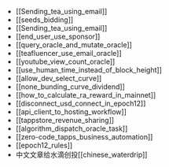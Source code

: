 - [[Sending_tea_using_email]]
- [[seeds_bidding]]
- [[Sending_tea_using_email]]
- [[end_user_use_sponsor]]
- [[query_oracle_and_mutate_oracle]]
- [[teafluencer_use_email_oracle]]
- [[youtube_view_count_oracle]]
- [[use_human_time_instead_of_block_height]]
- [[allow_dev_select_curve]]
- [[none_bunding_curve_dividend]]
- [[how_to_calculate_ra_reward_in_mainnet]]
- [[disconnect_usd_connect_in_epoch12]]
- [[api_client_to_hosting_workflow]]
- [[tappstore_revenue_sharing]]
- [[algorithm_dispatch_oracle_task]]
- [[zero-code_tapps_business_automation]]
- [[epoch12_rules]]
- 中文文章给水滴创投[[chinese_waterdrip]]